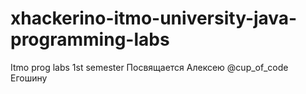# xhackerino-itmo-university-java-programming-labs
Itmo prog labs 1st semester
Посвящается Алексею @cup_of_code Егошину
